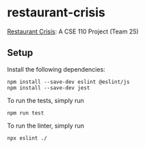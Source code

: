 # restaurant-crisis
[Restaurant Crisis](https://cse110-sp25-group25.github.io/restaurant-crisis/): A CSE 110 Project (Team 25)

## Setup

Install the following dependencies:

```
npm install --save-dev eslint @eslint/js
npm install --save-dev jest
```

To run the tests, simply run

```
npm run test
```

To run the linter, simply run

```
npx eslint ./
```
